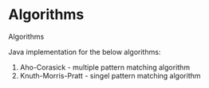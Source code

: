 # Algorithms
Algorithms

Java implementation for the below algorithms:

1. Aho-Corasick - multiple pattern matching algorithm
2. Knuth-Morris-Pratt - singel pattern matching algorithm
